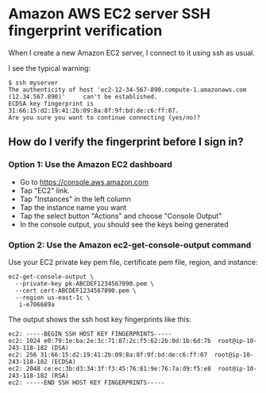 # Amazon AWS EC2 server SSH fingerprint verification 


When I create a new Amazon EC2 server, I connect to it using ssh as usual.

I see the typical warning:

    $ ssh myserver  
    The authenticity of host 'ec2-12-34-567-890.compute-1.amazonaws.com (12.34.567.890)'     can't be established.
    ECDSA key fingerprint is 31:66:15:d2:19:41:2b:09:8a:8f:9f:bd:de:c6:ff:07.
    Are you sure you want to continue connecting (yes/no)? 

## How do I verify the fingerprint before I sign in?


### Option 1: Use the Amazon EC2 dashboard

* Go to https://console.aws.amazon.com
* Tap "EC2" link.
* Tap "Instances" in the left column
* Tap the instance name you want
* Tap the select button "Actions" and choose "Console Output"
* In the console output, you should see the keys being generated


### Option 2: Use the Amazon ec2-get-console-output command

Use your EC2 private key pem file, certificate pem file, region, and instance:

    ec2-get-console-output \
      --private-key pk-ABCDEF1234567890.pem \
      --cert cert-ABCDEF1234567890.pem \
      --region us-east-1c \
       i-e706689a   

The output shows the ssh host key fingerprints like this:

    ec2: -----BEGIN SSH HOST KEY FINGERPRINTS-----
    ec2: 1024 e0:79:1e:ba:2e:3c:71:87:2c:f5:62:2b:0d:1b:6d:7b  root@ip-10-243-118-182 (DSA)
    ec2: 256 31:66:15:d2:19:41:2b:09:8a:8f:9f:bd:de:c6:ff:07  root@ip-10-243-118-182 (ECDSA)
    ec2: 2048 ce:ec:3b:d3:34:3f:f3:45:76:81:9e:76:7a:d9:f5:e8  root@ip-10-243-118-182 (RSA)
    ec2: -----END SSH HOST KEY FINGERPRINTS-----

